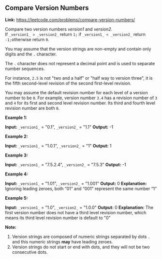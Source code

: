 ## Compare Version Numbers

**Link:** https://leetcode.com/problems/compare-version-numbers/

Compare two version numbers _version1_ and _version2_.  
If `_version1_ > _version2_` return `1;` if `_version1_ < _version2_` return `-1;`otherwise return `0`.

You may assume that the version strings are non-empty and contain only digits and the `.` character.

The `.` character does not represent a decimal point and is used to separate number sequences.

For instance, `2.5` is not "two and a half" or "half way to version three", it is the fifth second-level revision of the second first-level revision.

You may assume the default revision number for each level of a version number to be `0`. For example, version number `3.4` has a revision number of `3` and `4` for its first and second level revision number. Its third and fourth level revision number are both `0`.

**Example 1:**

**Input:** `_version1_` = "0.1", `_version2_` = "1.1"
**Output:** -1

**Example 2:**

**Input:** `_version1_` = "1.0.1", `_version2_` = "1"
**Output:** 1

**Example 3:**

**Input:** `_version1_` = "7.5.2.4", `_version2_` = "7.5.3"
**Output:** -1

**Example 4:**

**Input:** `_version1_` = "1.01", `_version2_` = "1.001"
**Output:** 0
**Explanation:** Ignoring leading zeroes, both “01” and “001" represent the same number “1”

**Example 5:**

**Input:** `_version1_` = "1.0", `_version2_` = "1.0.0"
**Output:** 0
**Explanation:** The first version number does not have a third level revision number, which means its third level revision number is default to "0"

**Note:**

1.  Version strings are composed of numeric strings separated by dots `.` and this numeric strings **may** have leading zeroes.
2.  Version strings do not start or end with dots, and they will not be two consecutive dots.